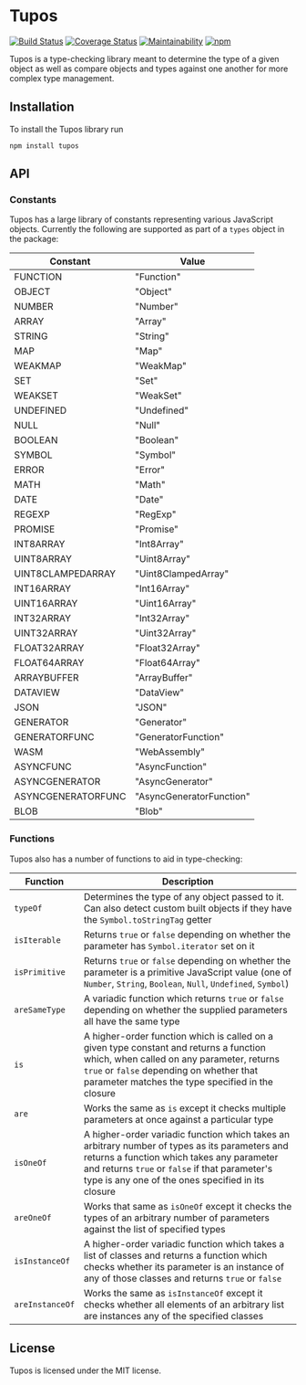 # Tupos
[![Build Status](https://travis-ci.org/ryandabler/tupos.svg?branch=master)](https://travis-ci.org/ryandabler/tupos)
[![Coverage Status](https://coveralls.io/repos/github/ryandabler/tupos/badge.svg?branch=master)](https://coveralls.io/github/ryandabler/tupos?branch=master)
[![Maintainability](https://api.codeclimate.com/v1/badges/7ef80d23111021929c8e/maintainability)](https://codeclimate.com/github/ryandabler/tupos/maintainability)
[![npm](https://img.shields.io/npm/v/tupos.svg)](https://www.npmjs.com/package/tupos)

Tupos is a type-checking library meant to determine the type of a given object as well as compare objects and types against one another for more complex type management.

## Installation
To install the Tupos library run

```
npm install tupos
```

## API
### Constants
Tupos has a large library of constants representing various JavaScript objects. Currently the following are supported as part of a `types` object in the package:

| Constant           | Value                    |
| ------------------ | ------------------------ |
| FUNCTION           | "Function"               |
| OBJECT             | "Object"                 |
| NUMBER             | "Number"                 |
| ARRAY              | "Array"                  |
| STRING             | "String"                 |
| MAP                | "Map"                    |
| WEAKMAP            | "WeakMap"                |
| SET                | "Set"                    |
| WEAKSET            | "WeakSet"                |
| UNDEFINED          | "Undefined"              |
| NULL               | "Null"                   |
| BOOLEAN            | "Boolean"                |
| SYMBOL             | "Symbol"                 |
| ERROR              | "Error"                  |
| MATH               | "Math"                   |
| DATE               | "Date"                   |
| REGEXP             | "RegExp"                 |
| PROMISE            | "Promise"                |
| INT8ARRAY          | "Int8Array"              |
| UINT8ARRAY         | "Uint8Array"             |
| UINT8CLAMPEDARRAY  | "Uint8ClampedArray"      |
| INT16ARRAY         | "Int16Array"             |
| UINT16ARRAY        | "Uint16Array"            |
| INT32ARRAY         | "Int32Array"             |
| UINT32ARRAY        | "Uint32Array"            |
| FLOAT32ARRAY       | "Float32Array"           |
| FLOAT64ARRAY       | "Float64Array"           |
| ARRAYBUFFER        | "ArrayBuffer"            |
| DATAVIEW           | "DataView"               |
| JSON               | "JSON"                   |
| GENERATOR          | "Generator"              |
| GENERATORFUNC      | "GeneratorFunction"      |
| WASM               | "WebAssembly"            |
| ASYNCFUNC          | "AsyncFunction"          |
| ASYNCGENERATOR     | "AsyncGenerator"         |
| ASYNCGENERATORFUNC | "AsyncGeneratorFunction" |
| BLOB               | "Blob"                   |

### Functions
Tupos also has a number of functions to aid in type-checking:

| Function           | Description                                     |
| ------------------ | ----------------------------------------------- |
| `typeOf`           | Determines the type of any object passed to it. Can also detect custom built objects if they have the `Symbol.toStringTag` getter |
| `isIterable`       | Returns `true` or `false` depending on whether the parameter has `Symbol.iterator` set on it |
| `isPrimitive`      | Returns `true` or `false` depending on whether the parameter is a primitive JavaScript value (one of `Number`, `String`, `Boolean`, `Null`, `Undefined`, `Symbol`) |
| `areSameType`      | A variadic function which returns `true` or `false` depending on whether the supplied parameters all have the same type |
| `is`               | A higher-order function which is called on a given type constant and returns a function which, when called on any parameter, returns `true` or `false` depending on whether that parameter matches the type specified in the closure |
| `are`              | Works the same as `is` except it checks multiple parameters at once against a particular type |
| `isOneOf`          | A higher-order variadic function which takes an arbitrary number of types as its parameters and returns a function which takes any parameter and returns `true` or `false` if that parameter's type is any one of the ones specified in its closure |
| `areOneOf`         | Works that same as `isOneOf` except it checks the types of an arbitrary number of parameters against the list of specified types |
| `isInstanceOf`     | A higher-order variadic function which takes a list of classes and returns a function which checks whether its parameter is an instance of any of those classes and returns `true` or `false` |
| `areInstanceOf`    | Works the same as `isInstanceOf` except it checks whether all elements of an arbitrary list are instances any of the specified classes |

## License
Tupos is licensed under the MIT license.